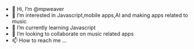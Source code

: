- 👋 Hi, I’m @mpweaver
- 👀 I’m interested in Javascript,mobile apps,AI and making apps related to music
- 🌱 I’m currently learning Javascript
- 💞️ I’m looking to collaborate on music related apps
- 📫 How to reach me ...

